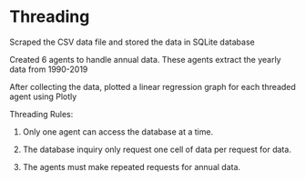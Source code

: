 # Threading

Scraped the CSV data file and stored the data in SQLite database

Created 6 agents to handle annual data. These agents extract the yearly data from 1990-2019

After collecting the data, plotted a linear regression graph for each threaded agent using Plotly

Threading Rules:

1. Only one agent can access the database at a time.

2. The database inquiry only request one cell of data per request for data.

3. The agents must make repeated requests for annual data.
